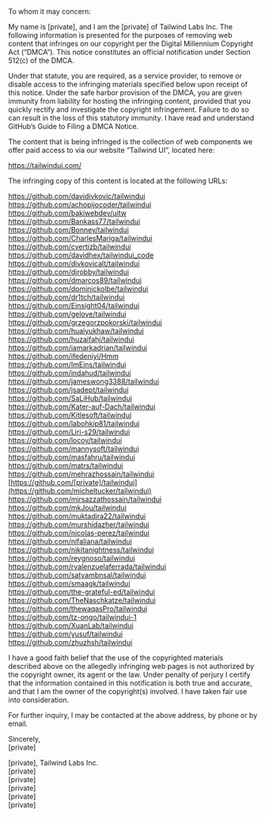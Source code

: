 
To whom it may concern:

My name is [private], and I am the [private] of Tailwind Labs Inc. The following information is presented for the purposes of removing web content that infringes on our copyright per the Digital Millennium Copyright Act (“DMCA”). This notice constitutes an official notification under Section 512(c) of the DMCA.

Under that statute, you are required, as a service provider, to remove or disable access to the infringing materials specified below upon receipt of this notice. Under the safe harbor provision of the DMCA, you are given immunity from liability for hosting the infringing content, provided that you quickly rectify and investigate the copyright infringement. Failure to do so can result in the loss of this statutory immunity.
I have read and understand GitHub’s Guide to Filing a DMCA Notice.

The content that is being infringed is the collection of web components we offer paid access to via our website “Tailwind UI”, located here:

https://tailwindui.com/

The infringing copy of this content is located at the following URLs:

https://github.com/davidivkovic/tailwindui  
https://github.com/achopijocoder/tailwindui  
https://github.com/bakiwebdev/uitw  
https://github.com/Bankass77/tailwindui  
https://github.com/Bonney/tailwindui  
https://github.com/CharlesMariga/tailwindui  
https://github.com/cvertizb/tailwindui  
https://github.com/davidhex/tailwindui_code  
https://github.com/divkovicalt/tailwindui  
https://github.com/djrobby/tailwindui  
https://github.com/dmarcos89/tailwindui  
https://github.com/dominickolbe/tailwindui  
https://github.com/dr1tch/tailwindui  
https://github.com/Einsight04/tailwindui  
https://github.com/gelove/tailwindui  
https://github.com/grzegorzpokorski/tailwindui  
https://github.com/huaiyukhaw/tailwindui  
https://github.com/huzaifahj/tailwindui  
https://github.com/iamarkadrian/tailwindui  
https://github.com/ifedeniyi/Hmm  
https://github.com/ImEins/tailwindui  
https://github.com/indahud/tailwindui  
https://github.com/jameswong3388/tailwindui  
https://github.com/jsadept/tailwindui  
https://github.com/SaLiHub/tailwindui  
https://github.com/Kater-auf-Dach/tailwindui  
https://github.com/Kitlesoft/tailwindui  
https://github.com/labohkip81/tailwindui  
https://github.com/Liri-s29/tailwindui  
https://github.com/locoy/tailwindui  
https://github.com/mannysoft/tailwindui  
https://github.com/masfahru/tailwindui  
https://github.com/matrs/tailwindui  
https://github.com/mehrazhossain/tailwindui  
[https://github.com/[private]/tailwindui](https://github.com/micheltucker/tailwindui)  
https://github.com/mirsazzathossain/tailwindui  
https://github.com/mkJou/tailwindui  
https://github.com/muktadira22/tailwindui  
https://github.com/murshidazher/tailwindui  
https://github.com/nicolas-perez/tailwindui  
https://github.com/nifaliana/tailwindui  
https://github.com/nikitanightness/tailwindui  
https://github.com/reygnoso/tailwindui  
https://github.com/rvalenzuelaferrada/tailwindui  
https://github.com/satyambnsal/tailwindui  
https://github.com/smaagk/tailwindui  
https://github.com/the-grateful-ed/tailwindui  
https://github.com/TheNaschkatze/tailwindui  
https://github.com/thewaqasPro/tailwindui  
https://github.com/tz-ongo/tailwindui-1  
https://github.com/XuanLab/tailwindui  
https://github.com/yusuf/tailwindui  
https://github.com/zhuzhsh/tailwindui  

I have a good faith belief that the use of the copyrighted materials described above on the allegedly infringing web pages is not authorized by the copyright owner, its agent or the law. Under penalty of perjury I certify that the information contained in this notification is both true and accurate, and that I am the owner of the copyright(s) involved. I have taken fair use into consideration.

For further inquiry, I may be contacted at the above address, by phone or by email.

Sincerely,  
[private]  

[private], Tailwind Labs Inc.  
[private]  
[private]  
[private]  
[private]  
[private]  
